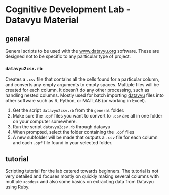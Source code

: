 Cognitive Development Lab - Datavyu Material
=======

## general

General scripts to be used with the www.datavyu.org software. These are designed not to be specific to any particular type of project.

### `datavyu2csv.rb`

Creates a `.csv` file that contains all the cells found for a particular column, and converts any empty arguments to empty spaces. Multiple files will be created for each column. It doesn't do any other processing, such as handling nested columns. Mostly used for batch importing [datavyu](datavyu.org/user-guide/api.html) files into other software such as R, Python, or MATLAB (or working in Excel).

1. Get the script `datavyu2csv.rb` from the `general` folder.
2. Make sure the `.opf` files you want to convert to `.csv` are all in one folder on your computer somewhere.
3. Run the script `datavyu2csv.rb` through datavyu
3. When prompted, select the folder containing the `.opf` files
4. A new subfolder will be made that outputs a `.csv` file for each column and each `.opf` file found in your selected folder. 

## tutorial

Scripting tutorial for the lab catered towards beginners. The tutorial is not very detailed and focuses mostly on quickly making several columns with multiple `<codes>` and also some basics on extracting data from Datavyu using Ruby.